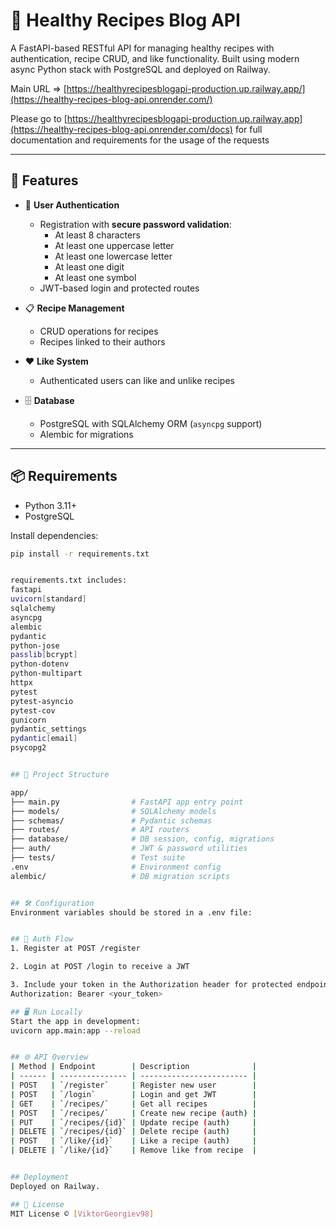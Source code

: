 # 🥗 Healthy Recipes Blog API

A FastAPI-based RESTful API for managing healthy recipes with authentication, recipe CRUD, and like functionality. Built using modern async Python stack with PostgreSQL and deployed on Railway.

Main URL => [https://healthyrecipesblogapi-production.up.railway.app/](https://healthy-recipes-blog-api.onrender.com/)

Please go to [https://healthyrecipesblogapi-production.up.railway.app](https://healthy-recipes-blog-api.onrender.com/docs) for full documentation and requirements for the usage of the requests

---

## 🚀 Features

- 🔐 **User Authentication**
  - Registration with **secure password validation**:
    - At least 8 characters
    - At least one uppercase letter
    - At least one lowercase letter
    - At least one digit
    - At least one symbol
  - JWT-based login and protected routes

- 📋 **Recipe Management**
  - CRUD operations for recipes
  - Recipes linked to their authors

- ❤️ **Like System**
  - Authenticated users can like and unlike recipes

- 🗄️ **Database**
  - PostgreSQL with SQLAlchemy ORM (`asyncpg` support)
  - Alembic for migrations


---

## 📦 Requirements

- Python 3.11+
- PostgreSQL

Install dependencies:

```bash
pip install -r requirements.txt


requirements.txt includes:
fastapi
uvicorn[standard]
sqlalchemy
asyncpg
alembic
pydantic
python-jose
passlib[bcrypt]
python-dotenv
python-multipart
httpx
pytest
pytest-asyncio
pytest-cov
gunicorn
pydantic_settings
pydantic[email]
psycopg2


## 📁 Project Structure

app/
├── main.py                # FastAPI app entry point
├── models/                # SQLAlchemy models
├── schemas/               # Pydantic schemas
├── routes/                # API routers
├── database/              # DB session, config, migrations
├── auth/                  # JWT & password utilities
├── tests/                 # Test suite
.env                       # Environment config
alembic/                   # DB migration scripts


## 🛠️ Configuration
Environment variables should be stored in a .env file:


## 🔐 Auth Flow
1. Register at POST /register

2. Login at POST /login to receive a JWT

3. Include your token in the Authorization header for protected endpoints:
Authorization: Bearer <your_token>

## 🖥️ Run Locally
Start the app in development:
uvicorn app.main:app --reload


## 🌐 API Overview
| Method | Endpoint        | Description              |
| ------ | --------------- | ------------------------ |
| POST   | `/register`     | Register new user        |
| POST   | `/login`        | Login and get JWT        |
| GET    | `/recipes/`     | Get all recipes          |
| POST   | `/recipes/`     | Create new recipe (auth) |
| PUT    | `/recipes/{id}` | Update recipe (auth)     |
| DELETE | `/recipes/{id}` | Delete recipe (auth)     |
| POST   | `/like/{id}`    | Like a recipe (auth)     |
| DELETE | `/like/{id}`    | Remove like from recipe  |


## Deployment
Deployed on Railway.

## 📄 License
MIT License © [ViktorGeorgiev98] 

